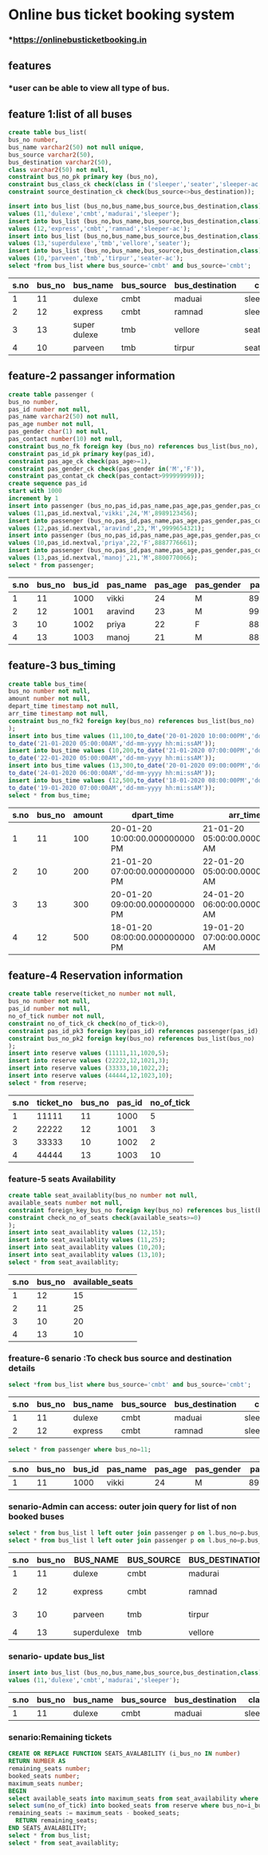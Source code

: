 # Online bus ticket booking system
### *https://onlinebusticketbooking.in

## features
   ### *user can be able to view all type of bus.
## feature 1:list of all buses
```sql
create table bus_list( 
bus_no number, 
bus_name varchar2(50) not null unique, 
bus_source varchar2(50), 
bus_destination varchar2(50), 
class varchar2(50) not null, 
constraint bus_no_pk primary key (bus_no), 
constraint bus_class_ck check(class in ('sleeper','seater','sleeper-ac','seater-ac')), 
constraint source_destination_ck check(bus_source<>bus_destination));

insert into bus_list (bus_no,bus_name,bus_source,bus_destination,class) 
values (11,'dulexe','cmbt','madurai','sleeper');
insert into bus_list (bus_no,bus_name,bus_source,bus_destination,class)
values (12,'express','cmbt','ramnad','sleeper-ac');
insert into bus_list (bus_no,bus_name,bus_source,bus_destination,class)
values (13,'superdulexe','tmb','vellore','seater');
insert into bus_list (bus_no,bus_name,bus_source,bus_destination,class)
values (10,'parveen','tmb','tirpur','seater-ac');
select *from bus_list where bus_source='cmbt' and bus_source='cmbt';

```
| s.no | bus_no | bus_name     | bus_source | bus_destination | class       |
|------|--------|--------------|------------|-----------------|-------------|
| 1    | 11     | dulexe       | cmbt       | maduai          | sleeper     |
| 2    | 12     | express      | cmbt       | ramnad          | sleeper_ac  |
| 3    | 13     | super dulexe | tmb        | vellore         | seater      |
| 4    | 10     | parveen      | tmb        | tirpur          | seater_ac   |


## feature-2 passanger information

```sql
create table passenger (
bus_no number,
pas_id number not null,
pas_name varchar2(50) not null,
pas_age number not null,
pas_gender char(1) not null,
pas_contact number(10) not null,
constraint bus_no_fk foreign key (bus_no) references bus_list(bus_no),
constraint pas_id_pk primary key(pas_id),
constraint pas_age_ck check(pas_age>=1),
constraint pas_gender_ck check(pas_gender in('M','F')),
constraint pas_contat_ck check(pas_contact>999999999));
create sequence pas_id
start with 1000
increment by 1
insert into passenger (bus_no,pas_id,pas_name,pas_age,pas_gender,pas_contact) 
values (11,pas_id.nextval,'vikki',24,'M',8989123456);
insert into passenger (bus_no,pas_id,pas_name,pas_age,pas_gender,pas_contact) 
values (12,pas_id.nextval,'aravind',23,'M',9999654321);
insert into passenger (bus_no,pas_id,pas_name,pas_age,pas_gender,pas_contact) 
values (10,pas_id.nextval,'priya',22,'F',8887776661);
insert into passenger (bus_no,pas_id,pas_name,pas_age,pas_gender,pas_contact) 
values (13,pas_id.nextval,'manoj',21,'M',8800770066);
select * from passenger;
```
| s.no | bus_no  |bus_id     | pas_name | pas_age | pas_gender | pas-contact |
|------|-------- | --------  |----------|---------|------------|-------------|
| 1    | 11      |  1000     | vikki    | 24      | M          | 8989123456  |
| 2    | 12      |  1001     | aravind  | 23      | M          | 9999654321  |
| 3    | 10      |  1002     | priya    | 22      | F          | 8887776661  |
| 4    | 13      |  1003     | manoj    | 21      | M          | 8800770066  |

## feature-3 bus_timing
```sql
create table bus_time(
bus_no number not null,
amount number not null,
depart_time timestamp not null,
arr_time timestamp not null,
constraint bus_no_fk2 foreign key(bus_no) references bus_list(bus_no)
);
insert into bus_time values (11,100,to_date('20-01-2020 10:00:00PM','dd-mm-yyyy hh:mi:ssPM'),
to_date('21-01-2020 05:00:00AM','dd-mm-yyyy hh:mi:ssAM'));
insert into bus_time values (10,200,to_date('21-01-2020 07:00:00PM','dd-mm-yyyy hh:mi:ssPM'),
to_date('22-01-2020 05:00:00AM','dd-mm-yyyy hh:mi:ssAM'));
insert into bus_time values (13,300,to_date('20-01-2020 09:00:00PM','dd-mm-yyyy hh:mi:ssPM'),
to_date('24-01-2020 06:00:00AM','dd-mm-yyyy hh:mi:ssAM'));
insert into bus_time values (12,500,to_date('18-01-2020 08:00:00PM','dd-mm-yyyy hh:mi:ssPM'),
to_date('19-01-2020 07:00:00AM','dd-mm-yyyy hh:mi:ssAM'));
select * from bus_time;
```
| s.no | bus_no | amount | dpart_time                     | arr_time                       |
|------|--------|--------|--------------------------------|--------------------------------|
| 1    | 11     | 100    | 20-01-20 10:00:00.000000000 PM | 21-01-20 05:00:00.000000000 AM |
| 2    | 10     | 200    | 21-01-20 07:00:00.000000000 PM | 22-01-20 05:00:00.000000000 AM |
| 3    | 13     | 300    | 20-01-20 09:00:00.000000000 PM | 24-01-20 06:00:00.000000000 AM |
| 4    | 12     | 500    | 18-01-20 08:00:00.000000000 PM | 19-01-20 07:00:00.000000000 AM |

## feature-4 Reservation information
```sql
create table reserve(ticket_no number not null,
bus_no number not null,
pas_id number not null,
no_of_tick number not null,
constraint no_of_tick_ck check(no_of_tick>0),
constraint pas_id_pk3 foreign key(pas_id) references passenger(pas_id),
constraint bus_no_pk2 foreign key(bus_no) references bus_list(bus_no)
);
insert into reserve values (11111,11,1020,5);
insert into reserve values (22222,12,1021,3);
insert into reserve values (33333,10,1022,2);
insert into reserve values (44444,12,1023,10);
select * from reserve;
```
| s.no | ticket_no |  bus_no | pas_id | no_of_tick |
|------|-----------|-------- |--------|------------|
| 1    | 11111     |   11    | 1000   | 5          |
| 2    | 22222     |   12    | 1001   | 3          |
| 3    | 33333     |   10    | 1002   | 2          |
| 4    | 44444     |   13    | 1003   | 10         |

### feature-5 seats Availability
```sql
create table seat_availablity(bus_no number not null,
available_seats number not null,
constraint foreign_key_bus_no foreign key(bus_no) references bus_list(bus_no),
constraint check_no_of_seats check(available_seats>=0)
);
insert into seat_availablity values (12,15);
insert into seat_availablity values (11,25);
insert into seat_availablity values (10,20);
insert into seat_availablity values (13,10);
select * from seat_availablity;
```
| s.no | bus_no | available_seats |
|------|--------|-----------------|
| 1    | 12     | 15              |
| 2    | 11     | 25              |
| 3    | 10     | 20              |
| 4    | 13     | 10              |

###  freature-6 senario :To check bus source and destination details
```sql
select *from bus_list where bus_source='cmbt' and bus_source='cmbt';
```
| s.no | bus_no | bus_name     | bus_source | bus_destination | class       |
|------|--------|--------------|------------|-----------------|-------------|
| 1    | 11     | dulexe       | cmbt       | maduai          | sleeper     |
| 2    | 12     | express      | cmbt       | ramnad          | sleeper_ac  |
```sql
select * from passenger where bus_no=11;
```
| s.no | bus_no  |bus_id     | pas_name | pas_age | pas_gender | pas-contact |
|------|-------- | --------  |----------|---------|------------|-------------|
| 1    | 11      |  1000     | vikki    | 24      | M          | 8989123456  |
### senario-Admin can access: outer join query for list of non booked buses
```sql
select * from bus_list l left outer join passenger p on l.bus_no=p.bus_no;
select * from bus_list l left outer join passenger p on l.bus_no=p.bus_no;
```
| s.no | bus_no | BUS_NAME    | BUS_SOURCE | BUS_DESTINATION | CLASS      | BUS_NO | PAS_ID | PAS_NAME | PAS_AGE | PAS_GENDER | PAS_CONTACT |
|------|--------|-------------|------------|-----------------|------------|--------|--------|----------|---------|------------|-------------|
| 1    | 11     | dulexe      | cmbt       | madurai         | sleeper    | 11     | 1000   | vikki    | 24      | M          | 8989123456  |
| 2    | 12     | express     | cmbt       | ramnad          | sleeper-ac | 12     | 1001   | aravind  | 23      | M          | 9999654321  |
| 3    | 10     | parveen     | tmb        | tirpur          | seater-ac  | 13     | 1002   | priya    | 22      | F          | 8887776661  |
| 4    | 13     | superdulexe | tmb        | vellore         | seater     | 14     | 1003   | manoj    | 21      | M          | 8800770066  |
### senario- update bus_list
```sql
insert into bus_list (bus_no,bus_name,bus_source,bus_destination,class) 
values (11,'dulexe','cmbt','madurai','sleeper');
```
| s.no | bus_no | bus_name     | bus_source | bus_destination | class       |
|------|--------|--------------|------------|-----------------|-------------|
| 1    | 11     | dulexe       | cmbt       | maduai          | sleeper     |
### senario:Remaining tickets
```sql
CREATE OR REPLACE FUNCTION SEATS_AVALABILITY (i_bus_no IN number)
RETURN NUMBER AS 
remaining_seats number;
booked_seats number;
maximum_seats number;
BEGIN
select available_seats into maximum_seats from seat_availability where bus_no=i_bus_no;
select sum(no_of_tick) into booked_seats from reserve where bus_no=i_bus_no;
remaining_seats := maximum_seats - booked_seats;
  RETURN remaining_seats;
END SEATS_AVALABILITY;
select * from bus_list;
select * from seat_availablity;
```

